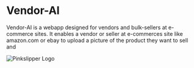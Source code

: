 # Vendor-AI
Vendor-AI is a webapp designed for vendors and bulk-sellers at e-commerce sites. It enables a vendor or seller at e-commerces site like amazon.com or ebay to upload a picture of the product they want to sell and 


![Pinkslipper Logo](https://github.com/jscottcronin/PinkSlipper/blob/master/Images/Webapp_UI.png)
